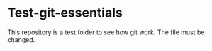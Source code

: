 # Test-git-essentials

This repository is a test folder to see how git work.
The file must be changed.
